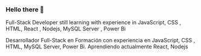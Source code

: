 ### Hello there 👋

Full-Stack Developer still learning with experience in JavaScript, CSS , HTML, React , Nodejs, MySQL Server , Power Bi

Desarrollador Full-Stack en Formación con experiencia en JavaScript, CSS , HTML, MySQL Server, Power Bi.
Aprendiendo actualmente React, Nodejs


<!--
**jmartinqs/jmartinqs** is a ✨ _special_ ✨ repository because its `README.md` (this file) appears on your GitHub profile.

Here are some ideas to get you started:

- 🔭 I’m currently working on ...
- 🌱 I’m currently learning ...
- 👯 I’m looking to collaborate on ...
- 🤔 I’m looking for help with ...
- 💬 Ask me about ...
- 📫 How to reach me: ...
- 😄 Pronouns: ...
- ⚡ Fun fact: ...
-->

